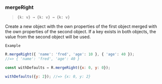 ### mergeRight

> ```{k: v} → {k: v} → {k: v}```

Create a new object with the own properties of the first object merged with the own properties of the second object. If a key exists in both objects, the value from the second object will be used.

`Example`

```js
R.mergeRight({ 'name': 'fred', 'age': 10 }, { 'age': 40 });
//=> { 'name': 'fred', 'age': 40 }

const withDefaults = R.mergeRight({x: 0, y: 0});

withDefaults({y: 2}); //=> {x: 0, y: 2}
```
